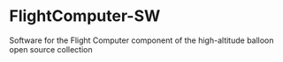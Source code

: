 # FlightComputer-SW
Software for the Flight Computer component of the high-altitude balloon open source collection
